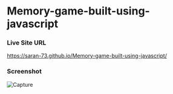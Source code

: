 # Memory-game-built-using-javascript

### Live Site URL
https://saran-73.github.io/Memory-game-built-using-javascript/

### Screenshot

![Capture](https://user-images.githubusercontent.com/94773376/161949748-05fabf80-218f-4bce-bf85-1459052785a7.PNG)
